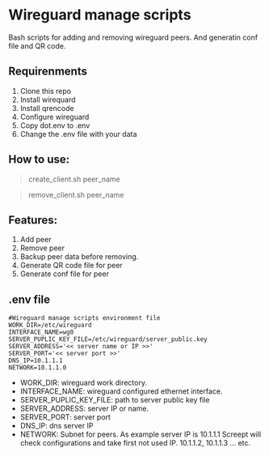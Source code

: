 # Wireguard manage scripts
Bash scripts for adding and removing wireguard peers. And generatin conf file and QR code.

## Requirenments 
1. Clone this repo
2. Install wirequard
3. Install qrencode
4. Configure wireguard
5. Copy dot.env to .env
6. Change the .env file with your data


## How to use:

> create_client.sh peer_name

> remove_client.sh peer_name

## Features:
1. Add peer
2. Remove peer
3. Backup peer data before removing.
4. Generate QR code file for peer
5. Generate conf file for peer

## .env file
```
#Wireguard manage scripts environment file
WORK_DIR=/etc/wireguard
INTERFACE_NAME=wg0
SERVER_PUPLIC_KEY_FILE=/etc/wireguard/server_public.key
SERVER_ADDRESS='<< server name or IP >>'
SERVER_PORT='<< server port >>'
DNS_IP=10.1.1.1
NETWORK=10.1.1.0
```
- WORK_DIR: wireguard work directory.
- INTERFACE_NAME: wireguard configured ethernet interface.
- SERVER_PUPLIC_KEY_FILE: path to server public key file
- SERVER_ADDRESS: server IP or name.
- SERVER_PORT: server port
- DNS_IP: dns server IP
- NETWORK: Subnet for peers. As example server IP is 10.1.1.1 
Screept will check configurations and take first not used IP. 
10.1.1.2, 10.1.1.3 ... etc.
